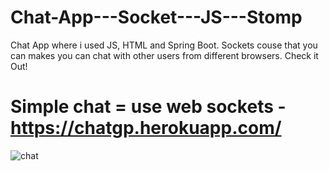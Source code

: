 # Chat-App---Socket---JS---Stomp
Chat App where i used JS, HTML and Spring Boot. Sockets couse that you can makes you can chat with other users from different browsers. Check it Out!

# Simple chat = use web sockets - https://chatgp.herokuapp.com/
![chat](https://user-images.githubusercontent.com/57706581/92335695-b1b03880-f099-11ea-9dee-c5b54c733ce0.PNG)
